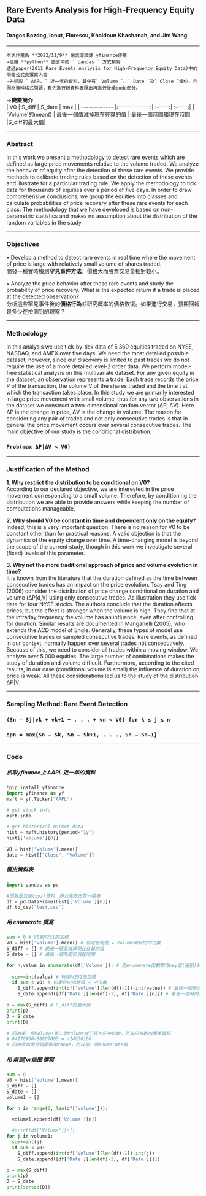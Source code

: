 ## Rare Events Analysis for High‐Frequency Equity Data
#### Dragos Bozdog, Ionut¸ Florescu, Khaldoun Khashanah, and Jim Wang
---
```上課作業內容簡述：  
本次作業為 **2022/11/9** 論文導讀課 yfinance作業  
→使用 **python** 語言中的 ` pandas ` 方式撰寫  
透過paper(2011_Rare Events Analysis for High‐Frequency Equity Data)中的兩個公式來撰寫內容  
→先抓取 ` AAPL ` 近一年的資料，其中有` Volume `、` Date `及` Close `欄位，且因為資料格式問題，有先進行新資料表匯出再進行後續code部分。  
```
→**變數簡介**   
| V0        | S_diff           | S_date            | max            |
| ------------- |:-------------:| :-----:| :-----:|
| 'Volume'的mean()        | 最後一個值減掉現在在算的值      | 最後一個時間和現在時間 |S_diff的最大值|

---
### Abstract
In this work we present a methodology to detect rare events which are
defined as large price movements relative to the volume traded. We analyze
the behavior of equity after the detection of these rare events. We provide
methods to calibrate trading rules based on the detection of these events and
illustrate for a particular trading rule. We apply the methodology to tick data
for thousands of equities over a period of five days. In order to draw comprehensive
conclusions, we group the equities into classes and calculate probabilities
of price recovery after these rare events for each class. The methodology
that we have developed is based on non-parametric statistics and makes
no assumption about the distribution of the random variables in the study.   

---
### Objectives
• Develop a method to detect rare events in real time where the movement
of price is large with relatively small volume of shares traded.   
開發一種實時檢測**罕見事件方法**，價格大而股票交易量相對較小。   

• Analyze the price behavior after these rare events and study the probability
of price recovery. What is the expected return if a trade is placed
at the detected observation?   
分析這些罕見事件後的**價格行為**並研究概率的價格恢復。如果進行交易，預期回報是多少在檢測到的觀察？

---
### Methodology
In this analysis we use tick-by-tick data of 5,369 equities traded on NYSE,
NASDAQ, and AMEX over five days. We need the most detailed possible dataset;
however, since our discovery is limited to past trades we do not require
the use of a more detailed level-2 order data. We perform model-free statistical
analysis on this multivariate dataset.
For any given equity in the dataset, an observation represents a trade.
Each trade records the price P of the transaction, the volume V of the shares
traded and the time t at which the transaction takes place. In this study we
are primarily interested in large price movement with small volume, thus
for any two observations in the dataset we construct a two-dimensional
random vector (ΔP, ΔV). Here ΔP is the change in price, ΔV is the change in
volume.
The reason for considering any pair of trades and not only consecutive
trades is that in general the price movement occurs over several consecutive
trades. The main objective of our study is the conditional distribution:  

### ` Prob(max ΔP|ΔV < V0) `
---
### Justification of the Method
**1. Why restrict the distribution to be conditional on V0?**   
According to our declared objective, we are interested in the price movement
corresponding to a small volume. Therefore, by conditioning the
distribution we are able to provide answers while keeping the number of
computations manageable.   

**2. Why should V0 be constant in time and dependent only on the equity?**   
Indeed, this is a very important question. There is no reason for V0 to
be constant other than for practical reasons. A valid objection is that the
dynamics of the equity change over time. A time-changing model is beyond
the scope of the current study, though in this work we investigate several
(fixed) levels of this parameter.   

**3. Why not the more traditional approach of price and volume evolution in time?**   
It is known from the literature that the duration defined as the time
between consecutive trades has an impact on the price evolution. Tsay and
Ting (2006) consider the distribution of price change conditional on duration
and volume (ΔP|d,V) using only consecutive trades. As illustration they
use tick data for four NYSE stocks. The authors conclude that the duration
affects prices, but the effect is stronger when the volume is high. They find
that at the intraday frequency the volume has an influence, even after controlling
for duration. Similar results are documented in Manganelli (2005),
who extends the ACD model of Engle. Generally, these types of model use
consecutive trades or sampled consecutive trades. Rare events, as defined in
our context, normally happen over several trades not consecutively. Because
of this, we need to consider all trades within a moving window. We analyze
over 5,000 equities. The large number of combinations makes the study of
duration and volume difficult. Furthermore, according to the cited results,
in our case (conditional volume is small) the influence of duration on price
is weak. All these considerations led us to the study of the distribution ΔP|V.

---
### Sampling Method: Rare Event Detection
### ` (Sn – Sj|vk + vk+1 + . . . + vn < V0) for k ≤ j ≤ n `
### ` Δpn = max{Sn – Sk, Sn – Sk+1, . . ., Sn – Sn–1} `
---
### Code
##### 抓取yfinance上 AAPL 近一年的資料
```python
!pip install yfinance  
import yfinance as yf
msft = yf.Ticker("AAPL")  

# get stock info
msft.info  

# get historical market data
hist = msft.history(period="1y")
hist[['Volume'][0]]

V0 = hist['Volume'].mean()
data = hist[["Close", "Volume"]]
```
##### 匯出資料表
```python
import pandas as pd

#因為是三維(xyz)資料，所以先取出第一張表
df = pd.DataFrame(hist[['Volume'][0]]) 
df.to_csv('test.csv') 
```
##### 用 enumerate 撰寫
```python
sum = 0 # V0到V251的加總
V0 = hist['Volume'].mean() # 特定值範圍 = Volume資料的中位數
S_diff = [] # 最後一個值減掉現在在算的值
S_date = [] # 最後一個時間和現在時間

for n,value in enumerate(df['Volume']): # 用enumerate函數取得key值(編號)和value值(Volume)
  
  sum+=int(value) # V0到V251的加總
  if sum < V0: # 如果目前加總值 < 中位數
    S_diff.append(int(df['Volume'][len(df)-1])-int(value)) # 最後一個值減掉現在在算的值
    S_date.append([df['Date'][len(df)-1], df['Date'][n]]) # 最後一個時間和現在時間

p = max(S_diff) # S_diff的最大值 
print(p)
D = S_date 
print(D)

# 因為第一個Volume+第二個Volume就已經大於中位數，所以只有跑出兩筆資料
# 64170900-88807000 = -24636100
# 因為原本兩個迴圈都用range，所以用一個enumerate寫
```
##### 用 兩個for迴圈 撰寫
```python
sum = 0
V0 = hist['Volume'].mean()
S_diff = []
S_date = []
volume1 = []

for n in range(0, len(df['Volume'])):

  volume1.append(df['Volume'][n])

  #print(df['Volume'][n])
for j in volume1:
  sum+=int(j)
  if sum < V0:
    S_diff.append(int(df['Volume'][len(df)-1])-int(j))
    S_date.append([df['Date'][len(df)-1], df['Date'][]])

p = max(S_diff)
print(p)
D = S_date
print(sorted(D))
```
